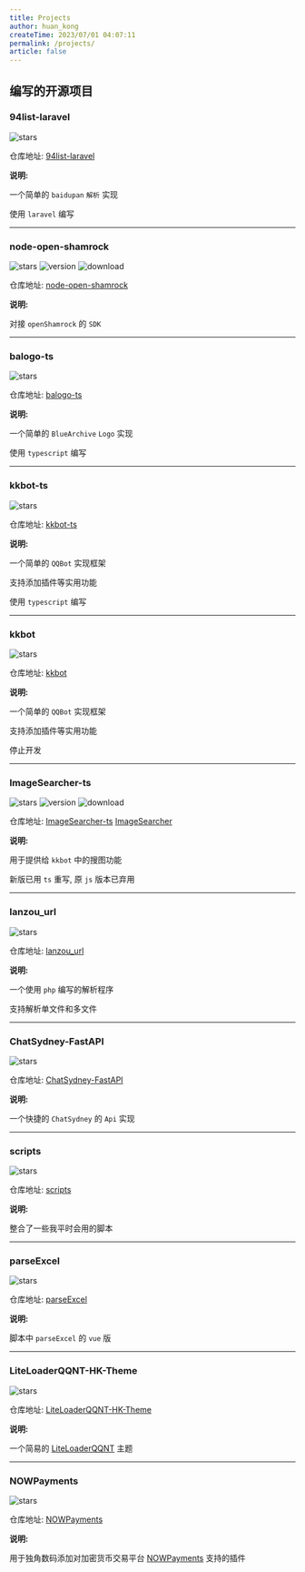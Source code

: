```yaml
---
title: Projects
author: huan_kong
createTime: 2023/07/01 04:07:11
permalink: /projects/
article: false
---
```


## 编写的开源项目

### 94list-laravel

![stars](https://img.shields.io/github/stars/huankong233/94list-laravel?style=social)

仓库地址: [94list-laravel](https://github.com/huankong233/94list-laravel)

**说明:**

一个简单的 `baidupan` `解析` 实现

使用 `laravel` 编写

---

### node-open-shamrock

![stars](https://img.shields.io/github/stars/huankong233/node-open-shamrock?style=social)
![version](https://img.shields.io/npm/v/node-open-shamrock?style=flat-square)
![download](https://img.shields.io/npm/dt/node-open-shamrock?style=flat-square)

仓库地址: [node-open-shamrock](https://github.com/huankong233/node-open-shamrock)

**说明:**

对接 `openShamrock` 的 `SDK`

---

### balogo-ts

![stars](https://img.shields.io/github/stars/huankong233/balogo-ts?style=social)

仓库地址: [balogo-ts](https://github.com/huankong233/balogo-ts)

**说明:**

一个简单的 `BlueArchive` `Logo` 实现

使用 `typescript` 编写

---

### kkbot-ts

![stars](https://img.shields.io/github/stars/huankong233/kkbot-ts?style=social)

仓库地址: [kkbot-ts](https://github.com/huankong233/kkbot-ts)

**说明:**

一个简单的 `QQBot` 实现框架

支持添加插件等实用功能

使用 `typescript` 编写

---

### kkbot

![stars](https://img.shields.io/github/stars/huankong233/kkbot?style=social)

仓库地址: [kkbot](https://github.com/huankong233/kkbot)

**说明:**

一个简单的 `QQBot` 实现框架

支持添加插件等实用功能

停止开发

---

### ImageSearcher-ts

![stars](https://img.shields.io/github/stars/huankong233/ImageSearcher-ts?style=social)
![version](https://img.shields.io/npm/v/image_searcher?style=flat-square)
![download](https://img.shields.io/npm/dt/image_searcher?style=flat-square)

仓库地址: [ImageSearcher-ts](https://github.com/huankong233/ImageSearcher-ts) [ImageSearcher](https://github.com/huankong233/ImageSearcher)

**说明:**

用于提供给 `kkbot` 中的搜图功能

新版已用 `ts` 重写, 原 `js` 版本已弃用

---

### lanzou_url

![stars](https://img.shields.io/github/stars/huankong233/lanzou_url?style=social)

仓库地址: [lanzou_url](https://github.com/huankong233/lanzou_url)

**说明:**

一个使用 `php` 编写的解析程序

支持解析单文件和多文件

---

### ChatSydney-FastAPI

![stars](https://img.shields.io/github/stars/huankong233/ChatSydney-FastAPI?style=social)

仓库地址: [ChatSydney-FastAPI](https://github.com/huankong233/ChatSydney-FastAPI)

**说明:**

一个快捷的 `ChatSydney` 的 `Api` 实现

---

### scripts

![stars](https://img.shields.io/github/stars/huankong233/scripts?style=social)

仓库地址: [scripts](https://github.com/huankong233/scripts)

**说明:**

整合了一些我平时会用的脚本

---

### parseExcel

![stars](https://img.shields.io/github/stars/huankong233/parseExcel?style=social)

仓库地址: [parseExcel](https://github.com/huankong233/parseExcel)

**说明:**

脚本中 `parseExcel` 的 `vue` 版

---

### LiteLoaderQQNT-HK-Theme

![stars](https://img.shields.io/github/stars/huankong233/LiteLoaderQQNT-HK-Theme?style=social)

仓库地址: [LiteLoaderQQNT-HK-Theme](https://github.com/huankong233/LiteLoaderQQNT-HK-Theme)

**说明:**

一个简易的 [LiteLoaderQQNT](https://github.com/mo-jinran/LiteLoaderQQNT) 主题

---

### NOWPayments

![stars](https://img.shields.io/github/stars/huankong233/NOWPayments?style=social)

仓库地址: [NOWPayments](https://github.com/huankong233/NOWPayments)

**说明:**

用于独角数码添加对加密货币交易平台 [NOWPayments](https://nowpayments.io/) 支持的插件
